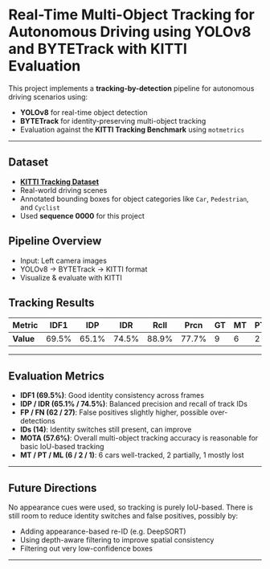 # Real-Time Multi-Object Tracking for Autonomous Driving using YOLOv8 and BYTETrack with KITTI Evaluation

This project implements a **tracking-by-detection** pipeline for autonomous driving scenarios using:

- **YOLOv8** for real-time object detection
- **BYTETrack** for identity-preserving multi-object tracking
- Evaluation against the **KITTI Tracking Benchmark** using `motmetrics`

---

## Dataset

- **[KITTI Tracking Dataset](http://www.cvlibs.net/datasets/kitti/eval_tracking.php)**
- Real-world driving scenes
- Annotated bounding boxes for object categories like `Car`, `Pedestrian`, and `Cyclist`
- Used **sequence 0000** for this project

## Pipeline Overview
- Input: Left camera images
- YOLOv8 → BYTETrack → KITTI format
- Visualize & evaluate with KITTI

   
## Tracking Results

| **Metric** | IDF1 |  IDP  | IDR |  Rcll | Prcn | GT | MT | PT | ML | FP | FN | IDs | FM  | MOTA | MOTP | IDt | IDa | IDm|
|------------|------|-------|-----|-------|------|----|----|----|----|----|----|-----|-----|------|------|-----|-----|----|
| **Value** |69.5% | 65.1% |74.5% |88.9%| 77.7%|  9 |  6|   2  | 1  | 62|  27 |  14 |  6  | 57.6% | 0.247 |12  | 5 |   3|

---
## Evaluation Metrics
- **IDF1 (69.5%)**: Good identity consistency across frames
- **IDP / IDR (65.1% / 74.5%)**: Balanced precision and recall of track IDs
- **FP / FN (62 / 27)**: False positives slightly higher, possible over-detections
- **IDs (14)**: Identity switches still present, can improve
- **MOTA (57.6%)**: Overall multi-object tracking accuracy is reasonable for basic IoU-based tracking
- **MT / PT / ML (6 / 2 / 1)**: 6 cars well-tracked, 2 partially, 1 mostly lost
---
## Future Directions
No appearance cues were used, so tracking is purely IoU-based. There is still room to reduce identity switches and false positives, possibly by:

- Adding appearance-based re-ID (e.g. DeepSORT)
- Using depth-aware filtering to improve spatial consistency
- Filtering out very low-confidence boxes

---
